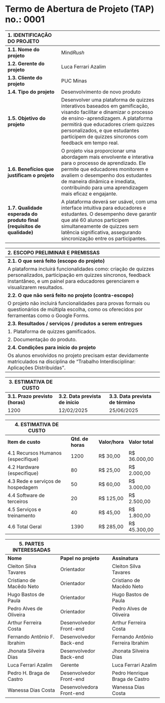 # Termo de Abertura de Projeto (TAP) no.: 0001

| 1\. IDENTIFICAÇÃO DO PROJETO |  |
| :---- | :---- |
| **1.1. Nome do projeto** | Mind*Rush* |
| **1.2. Gerente do projeto** | Luca Ferrari Azalim |
| **1.3. Cliente do projeto** | PUC Minas |
| **1.4. Tipo do projeto** | Desenvolvimento de novo produto |
| **1.5. Objetivo do projeto** | Desenvolver uma plataforma de quizzes interativos baseados em gamificação, visando facilitar e dinamizar o processo de ensino-aprendizagem. A plataforma permitirá que educadores criem quizzes personalizados, e que estudantes participem de quizzes síncronos com feedback em tempo real. |
| **1.6. Benefícios que justificam o projeto** | O projeto visa proporcionar uma abordagem mais envolvente e interativa para o processo de aprendizado. Ele permite que educadores monitorem e avaliem o desempenho dos estudantes de maneira dinâmica e imediata, contribuindo para uma aprendizagem mais eficaz e engajante. |
| **1.7. Qualidade esperada do produto final (requisitos de qualidade)** | A plataforma deverá ser usável, com uma interface intuitiva para educadores e estudantes. O desempenho deve garantir que até 60 alunos participem simultaneamente de quizzes sem latência significativa, assegurando sincronização entre os participantes.  |

| 2\. ESCOPO PRELIMINAR E PREMISSAS |
| :---- |
| **2.1. O que será feito (escopo do projeto)** |
| A plataforma incluirá funcionalidades como: criação de quizzes personalizados, participação em quizzes síncronos, feedback instantâneo, e um painel para educadores gerenciarem e visualizarem resultados. |
| **2.2. O que não será feito no projeto (contra-escopo)** |
| O projeto não incluirá funcionalidades para provas formais ou questionários de múltipla escolha, como os oferecidos por ferramentas como o Google Forms. |
| **2.3. Resultados / serviços / produtos a serem entregues** |
| 1\. Plataforma de quizzes gamificados. |
| 2\. Documentação do produto. |
| **2.4. Condições para início do projeto** |
| Os alunos envolvidos no projeto precisam estar devidamente matriculados na disciplina de “Trabalho Interdisciplinar: Aplicações Distribuídas”. |

| 3\. ESTIMATIVA DE CUSTO |  |  |
| ----- | ----- | ----- |
| **3.1. Prazo previsto (horas)** | **3.2. Data prevista de início** | **3.3. Data prevista de término** |
| 1200 | 12/02/2025 | 25/06/2025 |

| 4\. ESTIMATIVA DE CUSTO |  |  |  |
| ----- | ----- | ----- | ----- |
| **Item de custo** | **Qtd. de horas** | **Valor/hora** | **Valor total** |
| 4.1 Recursos Humanos (especifique) | 1200 | R$ 30,00 | R$ 36.000,00 |
| 4.2 Hardware (especifique) | 80 | R$ 25,00 | R$ 2.000,00 |
| 4.3 Rede e serviços de hospedagem | 50 | R$ 60,00	 | R$ 3.000,00 |
| 4.4 Software de terceiros | 20 | R$ 125,00 | R$ 2.500,00 |
| 4.5 Serviços e treinamento | 40 | R$ 45,00 | R$ 1.800,00 |
| 4.6 Total Geral | 1390 | R$ 285,00 | R$ 45.300,00 |

| 5\. PARTES INTERESSADAS |  |  |
| ----- | ----- | ----- |
| **Nome** | **Papel no projeto** | **Assinatura** |
| Cleiton Silva Tavares | Orientador | Cleiton Silva Tavares |
| Cristiano de Macêdo Neto | Orientador | Cristiano de Macêdo Neto |
| Hugo Bastos de Paula | Orientador | Hugo Bastos de Paula |
| Pedro Alves de Oliveira | Orientador | Pedro Alves de Oliveira |
| Arthur Ferreira Costa | Desenvolvedor Front-end | Arthur Ferreira Costa |
| Fernando Antônio F. Ibrahim | Desenvolvedor Back-end | Fernando Antônio Ferreira Ibrahim |
| Jhonata Silveira Dias | Desenvolvedor Back-end | Jhonata Silveira Dias |
| Luca Ferrari Azalim | Gerente | Luca Ferrari Azalim |
| Pedro H. Braga de Castro | Desenvolvedor Front-end | Pedro Henrique Braga de Castro |
| Wanessa Dias Costa | Desenvolvedora Front-end | Wanessa Dias Costa |

